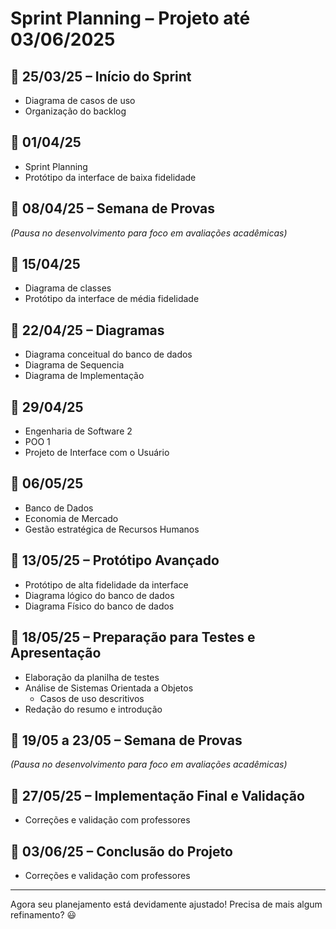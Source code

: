 # Sprint Planning – Projeto até 03/06/2025

## 📅 25/03/25 – Início do Sprint  
- Diagrama de casos de uso  
- Organização do backlog  

## 📅 01/04/25  
- Sprint Planning  
- Protótipo da interface de baixa fidelidade

## 📅 08/04/25 – Semana de Provas  
_(Pausa no desenvolvimento para foco em avaliações acadêmicas)_  

## 📅 15/04/25  
- Diagrama de classes
- Protótipo da interface de média fidelidade  

## 📅 22/04/25 – Diagramas 
- Diagrama conceitual do banco de dados
- Diagrama de Sequencia
- Diagrama de Implementação


## 📅 29/04/25  
- Engenharia de Software 2  
- POO 1  
- Projeto de Interface com o Usuário  

## 📅 06/05/25  
- Banco de Dados  
- Economia de Mercado  
- Gestão estratégica de Recursos Humanos  

## 📅 13/05/25 – Protótipo Avançado  
- Protótipo de alta fidelidade da interface
- Diagrama lógico do banco de dados
- Diagrama Físico do banco de dados

## 📅 18/05/25 – Preparação para Testes e Apresentação
- Elaboração da planilha de testes  
- Análise de Sistemas Orientada a Objetos
  - Casos de uso descritivos
- Redação do resumo e introdução  
  
## 📅 19/05 a 23/05 – **Semana de Provas**  
_(Pausa no desenvolvimento para foco em avaliações acadêmicas)_  

## 📅 27/05/25 – Implementação Final e Validação  
- Correções e validação com professores

## 📅 03/06/25 – Conclusão do Projeto  
 - Correções e validação com professores

---

Agora seu planejamento está devidamente ajustado! Precisa de mais algum refinamento? 😃
